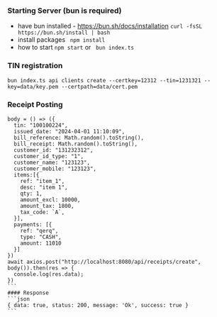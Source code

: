 
### Starting Server (bun is required)
- have bun installed  - https://bun.sh/docs/installation
```curl -fsSL https://bun.sh/install | bash```
- install packages
``` npm install```
- how to start
``` npm start ```
or 
``` bun index.ts```




### TIN registration

```
bun index.ts api clients create --certkey=12312 --tin=1231321 --key=data/key.pem --certpath=data/cert.pem
```
### Receipt Posting
````JS
body = () => ({
  tin: "100100224",
  issued_date: "2024-04-01 11:10:09",
  bill_reference: Math.random().toString(),
  bill_receipt: Math.random().toString(),
  customer_id: "131232312",
  customer_id_type: "1",
  customer_name: "123123",
  customer_mobile: "123123",
  items:[{
    ref: "item_1",
    desc: "item 1",
    qty: 1,
    amount_excl: 10000,
    amount_tax: 1800,
    tax_code: `A`,
  }],
  payments: [{
    ref: "qerq",
    type: "CASH",
    amount: 11010
  }]
})
await axios.post("http://localhost:8080/api/receipts/create", body()).then(res => {
  console.log(res.data);
})
```
#### Response
```json
{ data: true, status: 200, message: 'Ok', success: true }
```
